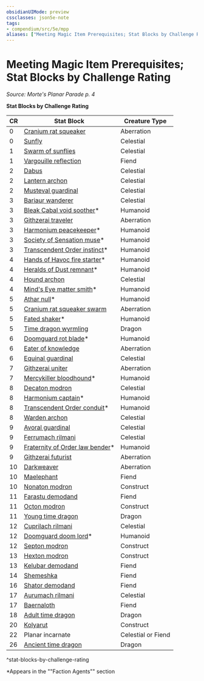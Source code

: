 ```yaml
---
obsidianUIMode: preview
cssclasses: json5e-note
tags:
- compendium/src/5e/mpp
aliases: ["Meeting Magic Item Prerequisites; Stat Blocks by Challenge Rating"]
---
```

# Meeting Magic Item Prerequisites; Stat Blocks by Challenge Rating
*Source: Morte's Planar Parade p. 4* 

**Stat Blocks by Challenge Rating**

| CR | Stat Block | Creature Type |
|----|------------|---------------|
| 0 | [Cranium rat squeaker](/Systems/5e/bestiary/aberration/cranium-rat-squeaker-mpp.md) | Aberration |
| 0 | [Sunfly](/Systems/5e/bestiary/celestial/sunfly-mpp.md) | Celestial |
| 1 | [Swarm of sunflies](/Systems/5e/bestiary/celestial/swarm-of-sunflies-mpp.md) | Celestial |
| 1 | [Vargouille reflection](/Systems/5e/bestiary/fiend/vargouille-reflection-mpp.md) | Fiend |
| 2 | [Dabus](/Systems/5e/bestiary/celestial/dabus-mpp.md) | Celestial |
| 2 | [Lantern archon](/Systems/5e/bestiary/celestial/lantern-archon-mpp.md) | Celestial |
| 2 | [Musteval guardinal](/Systems/5e/bestiary/celestial/musteval-guardinal-mpp.md) | Celestial |
| 3 | [Bariaur wanderer](/Systems/5e/bestiary/celestial/bariaur-wanderer-mpp.md) | Celestial |
| 3 | [Bleak Cabal void soother](/Systems/5e/bestiary/humanoid/bleak-cabal-void-soother-mpp.md)* | Humanoid |
| 3 | [Githzerai traveler](/Systems/5e/bestiary/aberration/githzerai-traveler-mpp.md) | Aberration |
| 3 | [Harmonium peacekeeper](/Systems/5e/bestiary/humanoid/harmonium-peacekeeper-mpp.md)* | Humanoid |
| 3 | [Society of Sensation muse](/Systems/5e/bestiary/humanoid/society-of-sensation-muse-mpp.md)* | Humanoid |
| 3 | [Transcendent Order instinct](/Systems/5e/bestiary/humanoid/transcendent-order-instinct-mpp.md)* | Humanoid |
| 4 | [Hands of Havoc fire starter](/Systems/5e/bestiary/humanoid/hands-of-havoc-fire-starter-mpp.md)* | Humanoid |
| 4 | [Heralds of Dust remnant](/Systems/5e/bestiary/humanoid/heralds-of-dust-remnant-mpp.md)* | Humanoid |
| 4 | [Hound archon](/Systems/5e/bestiary/celestial/hound-archon-mpp.md) | Celestial |
| 4 | [Mind's Eye matter smith](/Systems/5e/bestiary/humanoid/minds-eye-matter-smith-mpp.md)* | Humanoid |
| 5 | [Athar null](/Systems/5e/bestiary/humanoid/athar-null-mpp.md)* | Humanoid |
| 5 | [Cranium rat squeaker swarm](/Systems/5e/bestiary/aberration/cranium-rat-squeaker-swarm-mpp.md) | Aberration |
| 5 | [Fated shaker](/Systems/5e/bestiary/humanoid/fated-shaker-mpp.md)* | Humanoid |
| 5 | [Time dragon wyrmling](/Systems/5e/bestiary/dragon/time-dragon-wyrmling-mpp.md) | Dragon |
| 6 | [Doomguard rot blade](/Systems/5e/bestiary/humanoid/doomguard-rot-blade-mpp.md)* | Humanoid |
| 6 | [Eater of knowledge](/Systems/5e/bestiary/aberration/eater-of-knowledge-mpp.md) | Aberration |
| 6 | [Equinal guardinal](/Systems/5e/bestiary/celestial/equinal-guardinal-mpp.md) | Celestial |
| 7 | [Githzerai uniter](/Systems/5e/bestiary/aberration/githzerai-uniter-mpp.md) | Aberration |
| 7 | [Mercykiller bloodhound](/Systems/5e/bestiary/humanoid/mercykiller-bloodhound-mpp.md)* | Humanoid |
| 8 | [Decaton modron](/Systems/5e/bestiary/construct/decaton-modron-mpp.md) | Celestial |
| 8 | [Harmonium captain](/Systems/5e/bestiary/humanoid/harmonium-captain-mpp.md)* | Humanoid |
| 8 | [Transcendent Order conduit](/Systems/5e/bestiary/humanoid/transcendent-order-conduit-mpp.md)* | Humanoid |
| 8 | [Warden archon](/Systems/5e/bestiary/celestial/warden-archon-mpp.md) | Celestial |
| 9 | [Avoral guardinal](/Systems/5e/bestiary/celestial/avoral-guardinal-mpp.md) | Celestial |
| 9 | [Ferrumach rilmani](/Systems/5e/bestiary/celestial/ferrumach-rilmani-mpp.md) | Celestial |
| 9 | [Fraternity of Order law bender](/Systems/5e/bestiary/humanoid/fraternity-of-order-law-bender-mpp.md)* | Humanoid |
| 9 | [Githzerai futurist](/Systems/5e/bestiary/aberration/githzerai-futurist-mpp.md) | Aberration |
| 10 | [Darkweaver](/Systems/5e/bestiary/aberration/darkweaver-mpp.md) | Aberration |
| 10 | [Maelephant](/Systems/5e/bestiary/fiend/maelephant-mpp.md) | Fiend |
| 10 | [Nonaton modron](/Systems/5e/bestiary/construct/nonaton-modron-mpp.md) | Construct |
| 11 | [Farastu demodand](/Systems/5e/bestiary/fiend/farastu-demodand-mpp.md) | Fiend |
| 11 | [Octon modron](/Systems/5e/bestiary/construct/octon-modron-mpp.md) | Construct |
| 11 | [Young time dragon](/Systems/5e/bestiary/dragon/young-time-dragon-mpp.md) | Dragon |
| 12 | [Cuprilach rilmani](/Systems/5e/bestiary/celestial/cuprilach-rilmani-mpp.md) | Celestial |
| 12 | [Doomguard doom lord](/Systems/5e/bestiary/humanoid/doomguard-doom-lord-mpp.md)* | Humanoid |
| 12 | [Septon modron](/Systems/5e/bestiary/construct/septon-modron-mpp.md) | Construct |
| 13 | [Hexton modron](/Systems/5e/bestiary/construct/hexton-modron-mpp.md) | Construct |
| 13 | [Kelubar demodand](/Systems/5e/bestiary/fiend/kelubar-demodand-mpp.md) | Fiend |
| 14 | [Shemeshka](/Systems/5e/bestiary/npc/shemeshka-mpp.md) | Fiend |
| 16 | [Shator demodand](/Systems/5e/bestiary/fiend/shator-demodand-mpp.md) | Fiend |
| 17 | [Aurumach rilmani](/Systems/5e/bestiary/celestial/aurumach-rilmani-mpp.md) | Celestial |
| 17 | [Baernaloth](/Systems/5e/bestiary/fiend/baernaloth-mpp.md) | Fiend |
| 18 | [Adult time dragon](/Systems/5e/bestiary/dragon/adult-time-dragon-mpp.md) | Dragon |
| 20 | [Kolyarut](/Systems/5e/bestiary/construct/kolyarut-mpp.md) | Construct |
| 22 | Planar incarnate | Celestial or Fiend |
| 26 | [Ancient time dragon](/Systems/5e/bestiary/dragon/ancient-time-dragon-mpp.md) | Dragon |
^stat-blocks-by-challenge-rating

*Appears in the ""Faction Agents"" section